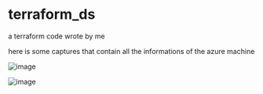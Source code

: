 # terraform_ds
a terraform code wrote by me

here is some captures that contain all the informations of the azure machine 

![image](https://user-images.githubusercontent.com/79463870/211625961-a0dda849-4a29-4f43-b590-f1e0e50b7137.png)

![image](https://user-images.githubusercontent.com/79463870/211626105-5a622690-c42a-4afa-9fc0-ffbfc6d47af3.png)
